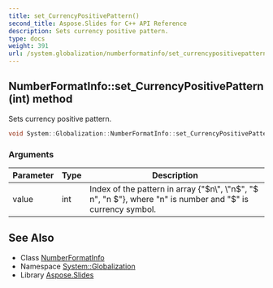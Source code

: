 ```yaml
---
title: set_CurrencyPositivePattern()
second_title: Aspose.Slides for C++ API Reference
description: Sets currency positive pattern.
type: docs
weight: 391
url: /system.globalization/numberformatinfo/set_currencypositivepattern/
---
```

## NumberFormatInfo::set_CurrencyPositivePattern(int) method


Sets currency positive pattern.

```cpp
void System::Globalization::NumberFormatInfo::set_CurrencyPositivePattern(int value)
```


### Arguments

| Parameter | Type | Description |
| --- | --- | --- |
| value | int | Index of the pattern in array {\"$n\", \"n$\", \"$ n\", \"n $\"}, where \"n\" is number and \"$\" is currency symbol. |

## See Also

* Class [NumberFormatInfo](../)
* Namespace [System::Globalization](../../)
* Library [Aspose.Slides](../../../)